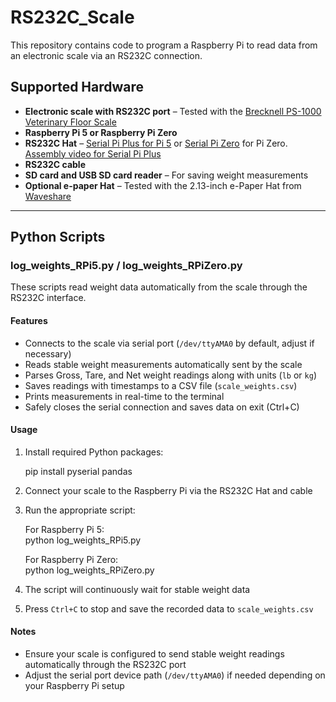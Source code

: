# RS232C_Scale

This repository contains code to program a Raspberry Pi to read data from an electronic scale via an RS232C connection.

## Supported Hardware

- **Electronic scale with RS232C port** – Tested with the [Brecknell PS-1000 Veterinary Floor Scale](https://www.scalesplus.com/brecknell-ps-1000-veterinary-floor-scale-1000-lb-x-0-5-lb/)
- **Raspberry Pi 5 or Raspberry Pi Zero**
- **RS232C Hat** – [Serial Pi Plus for Pi 5](https://www.robotshop.com/products/rs232-serial-pi-plus-converter-raspberry-pi?srsltid=AfmBOoooojX3TRSq1hJXdAEGcPuRIxkYIwap9Js9unGpf-04l6-NioCf) or [Serial Pi Zero](https://thepihut.com/products/serial-pizero) for Pi Zero. [Assembly video for Serial Pi Plus](https://www.youtube.com/watch?v=fvNaVA14km0)
- **RS232C cable**
- **SD card and USB SD card reader** – For saving weight measurements
- **Optional e-paper Hat** – Tested with the 2.13-inch e-Paper Hat from [Waveshare](https://www.waveshare.com/2.13inch-e-paper-hat-plus.htm)

---

## Python Scripts

### log_weights_RPi5.py / log_weights_RPiZero.py

These scripts read weight data automatically from the scale through the RS232C interface.

#### Features

- Connects to the scale via serial port (`/dev/ttyAMA0` by default, adjust if necessary)
- Reads stable weight measurements automatically sent by the scale
- Parses Gross, Tare, and Net weight readings along with units (`lb` or `kg`)
- Saves readings with timestamps to a CSV file (`scale_weights.csv`)
- Prints measurements in real-time to the terminal
- Safely closes the serial connection and saves data on exit (Ctrl+C)

#### Usage

1. Install required Python packages:

   pip install pyserial pandas

2. Connect your scale to the Raspberry Pi via the RS232C Hat and cable

3. Run the appropriate script:

   For Raspberry Pi 5:  
   python log_weights_RPi5.py

   For Raspberry Pi Zero:  
   python log_weights_RPiZero.py

4. The script will continuously wait for stable weight data

5. Press `Ctrl+C` to stop and save the recorded data to `scale_weights.csv`

#### Notes

- Ensure your scale is configured to send stable weight readings automatically through the RS232C port
- Adjust the serial port device path (`/dev/ttyAMA0`) if needed depending on your Raspberry Pi setup




